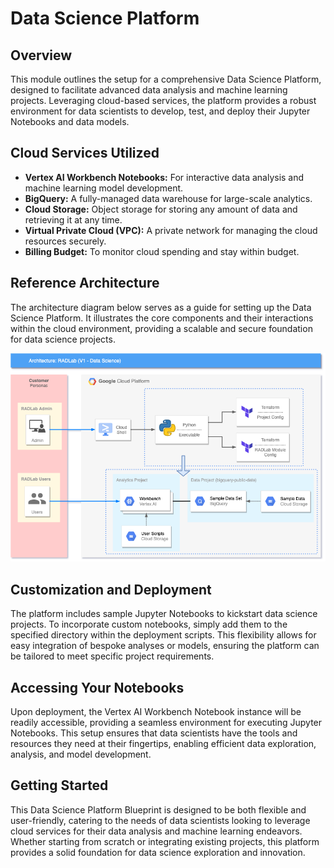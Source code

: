 # Data Science Platform

## Overview

This module outlines the setup for a comprehensive Data Science Platform, designed to facilitate advanced data analysis and machine learning projects. Leveraging cloud-based services, the platform provides a robust environment for data scientists to develop, test, and deploy their Jupyter Notebooks and data models.

## Cloud Services Utilized

- **Vertex AI Workbench Notebooks:** For interactive data analysis and machine learning model development.
- **BigQuery:** A fully-managed data warehouse for large-scale analytics.
- **Cloud Storage:** Object storage for storing any amount of data and retrieving it at any time.
- **Virtual Private Cloud (VPC):** A private network for managing the cloud resources securely.
- **Billing Budget:** To monitor cloud spending and stay within budget.

## Reference Architecture

The architecture diagram below serves as a guide for setting up the Data Science Platform. It illustrates the core components and their interactions within the cloud environment, providing a scalable and secure foundation for data science projects.

![](./images/Data_Science_Platform.png)

## Customization and Deployment

The platform includes sample Jupyter Notebooks to kickstart data science projects. To incorporate custom notebooks, simply add them to the specified directory within the deployment scripts. This flexibility allows for easy integration of bespoke analyses or models, ensuring the platform can be tailored to meet specific project requirements.

## Accessing Your Notebooks

Upon deployment, the Vertex AI Workbench Notebook instance will be readily accessible, providing a seamless environment for executing Jupyter Notebooks. This setup ensures that data scientists have the tools and resources they need at their fingertips, enabling efficient data exploration, analysis, and model development.

## Getting Started

This Data Science Platform Blueprint is designed to be both flexible and user-friendly, catering to the needs of data scientists looking to leverage cloud services for their data analysis and machine learning endeavors. Whether starting from scratch or integrating existing projects, this platform provides a solid foundation for data science exploration and innovation.
